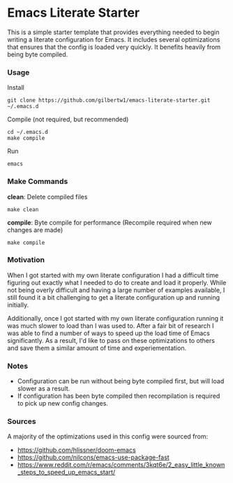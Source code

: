 Emacs Literate Starter
======================

  This is a simple starter template that provides everything needed to begin writing a literate
configuration for Emacs. It includes several optimizations that ensures that the config is
loaded very quickly. It benefits heavily from being byte compiled.


### Usage

Install

    git clone https://github.com/gilbertw1/emacs-literate-starter.git ~/.emacs.d

Compile (not required, but recommended)

    cd ~/.emacs.d
    make compile

Run

    emacs


### Make Commands

**clean**: Delete compiled files

    make clean

**compile**: Byte compile for performance (Recompile required when new changes are made)

    make compile


### Motivation

When I got started with my own literate configuration I had a difficult time figuring out
exactly what I needed to do to create and load it properly. While not being overly difficult
and having a large number of examples available, I still found it a bit challenging to get
a literate configuration up and running initially.

Additionally, once I got started with my own literate configuration running it was much slower
to load than I was used to. After a fair bit of research I was able to find a number of ways to
speed up the load time of Emacs significantly. As a result, I'd like to pass on these optimizations
to others and save them a similar amount of time and experiementation.


### Notes

* Configuration can be run without being byte compiled first, but will load slower as a result.
* If configuration has been byte compiled then recompilation is required to pick up new config changes.


### Sources
A majority of the optimizations used in this config were sourced from:

* https://github.com/hlissner/doom-emacs
* https://github.com/nilcons/emacs-use-package-fast
* https://www.reddit.com/r/emacs/comments/3kqt6e/2_easy_little_known_steps_to_speed_up_emacs_start/
